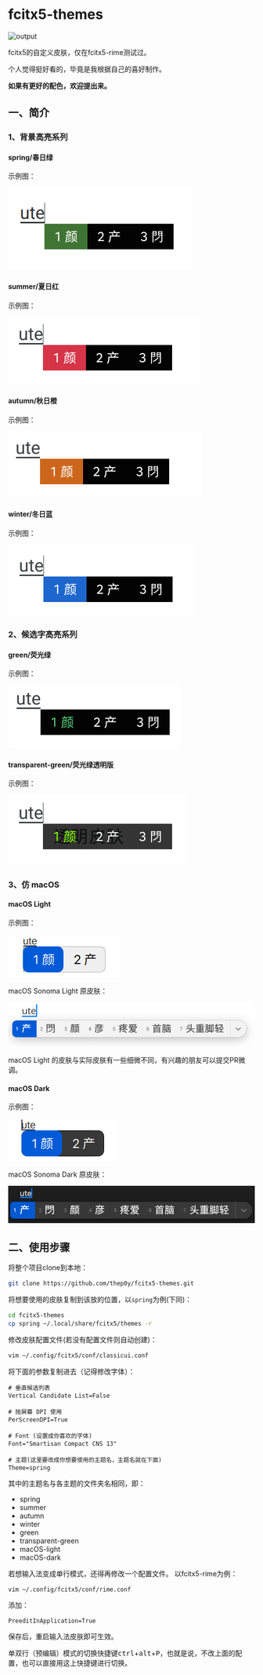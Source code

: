 # fcitx5-themes

![output](https://cdn.jsdelivr.net/gh/thep0y/image-bed/md/1641050660793073.png)

fcitx5的自定义皮肤，仅在fcitx5-rime测试过。

个人觉得挺好看的，毕竟是我根据自己的喜好制作。

**如果有更好的配色，欢迎提出来。**

## 一、简介

### 1、背景高亮系列

#### spring/春日绿

示例图：

![fcitx5春日绿皮肤](images/1606626556.png)

#### summer/夏日红

示例图：

![fcitx5夏日红皮肤](images/1606805712.png)

#### autumn/秋日橙

示例图：

![fcitx5秋日橙皮肤](images/1606805738.png)

#### winter/冬日蓝

示例图：

![fcitx5冬日蓝皮肤](images/1606805676.png)

### 2、候选字高亮系列

#### green/荧光绿

示例图：

![fcitx5荧光绿皮肤](images/1607336476.png)

#### transparent-green/荧光绿透明版

示例图：

![fcitx5荧光绿透明版皮肤](images/1607338718.png)

### 3、仿 macOS

#### macOS Light

示例图：

![macOS亮色](images/mac-light.png)

macOS Sonoma Light 原皮肤：

![macOS Sonoma Light](images/macOS%20Sonoma%20Light.png)

macOS Light 的皮肤与实际皮肤有一些细微不同，有兴趣的朋友可以提交PR微调。

#### macOS Dark

示例图：

![macOS暗色](images/mac-dark.png)

macOS Sonoma Dark 原皮肤：

![macOS Sonoma Light](images/macOS%20Sonoma%20Dark.png)

## 二、使用步骤

将整个项目clone到本地：

```bash
git clone https://github.com/thep0y/fcitx5-themes.git
```

将想要使用的皮肤复制到该放的位置，以`spring`为例(下同)：

```bash
cd fcitx5-themes
cp spring ~/.local/share/fcitx5/themes -r
```

修改皮肤配置文件(若没有配置文件则自动创建)：

```bash
vim ~/.config/fcitx5/conf/classicui.conf
```

将下面的参数复制进去（记得修改字体）：

```apacheconf
# 垂直候选列表
Vertical Candidate List=False

# 按屏幕 DPI 使用
PerScreenDPI=True

# Font (设置成你喜欢的字体)
Font="Smartisan Compact CNS 13"

# 主题(这里要改成你想要使用的主题名，主题名就在下面)
Theme=spring
```

其中的主题名与各主题的文件夹名相同，即：

- spring
- summer
- autumn
- winter
- green
- transparent-green
- macOS-light
- macOS-dark

若想输入法变成单行模式，还得再修改一个配置文件。
以fcitx5-rime为例：

```bash
vim ~/.config/fcitx5/conf/rime.conf
```

添加：

```apacheconf
PreeditInApplication=True
```

保存后，重启输入法皮肤即可生效。

单双行（预编辑）模式的切换快捷键<kbd>ctrl</kbd>+<kbd>alt</kbd>+<kbd>P</kbd>，也就是说，不改上面的配置，也可以直接用这上快捷键进行切换。
